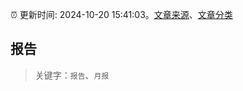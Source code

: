 :alarm_clock: 更新时间: 2024-10-20 15:41:03。[文章来源](/README.md)、[文章分类](/TAGS.md)

## 报告


> 关键字：`报告`、`月报`



